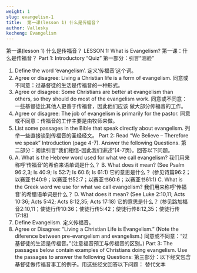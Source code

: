 ```yaml
---
weight: 1
slug: evangelism-1
title:  第一课(lesson 1) 什么是传福音？
author: Vallesky
kecheng: Evangelism
---
```


第一课(lesson 1) 什么是传福音？
LESSON 1: What is Evangelism?
第一课：什么是传福音？
Part 1: Introductory “Quiz”
第一部分：引言“测验”
1. Define the word ‘evangelism’.
定义‘传福音’这个词。
2. Agree or disagree: Living a Christian life is a form of evangelism.
同意或不同意：过基督徒的生活是传福音的一种形式。
3. Agree or disagree: Some Christians are better at evangelism than others, so they should do most of the evangelism work.
同意或不同意：一些基督徒比其他人更善于传福音，因此他们应该 做大部分传福音的工作。
4. Agree or disagree: The job of evangelism is primarily for the pastor.
同意或不同意：传福音的工作主要是由牧师来做。
5. List some passages in the Bible that speak directly about evangelism.
列举一些直接谈到传福音的圣经经文。
Part 2: Read “We Believe – Therefore we speak” Introduction (page 4-7). Answer the following Questions.
第二部分：阅读引言“我们相信-因此我们讲述”(4-7页)。回答以下问题。
1. A. What is the Hebrew word used for what we call evangelism?
我们用来称呼‘传福音’的希伯来语单词是什么？
B. What does it mean? (See Psalm 96:2,3; Is 40:9; Is 52:7; Is 60:6; Is 61:1)
它的意思是什么？ (参见诗篇96:2；以赛亚书40:9；以赛亚书52:7；以赛亚书60:6；以赛亚书61:1)
C. What is the Greek word we use for what we call evangelism?
我们用来称呼‘传福音’的希腊语单词是什么？
D. What does it mean? (See Luke 2:10,11; Acts 10:36; Acts 5:42; Acts 8:12,35; Acts 17:18)
它的意思是什么？ (参见路加福音2:10,11；使徒行传10:36；使徒行传5:42；使徒行传8:12,35；使徒行传17:18)
2. Define Evangelism.
定义传福音。
3. Agree or Disagree: “Living a Christian Life is Evangelism.” (Note the diference between pre-evangelism and evangelism.)
同意或不同意：“过基督徒的生活是传福音。”(注意福音预工与传福音的区别。)
Part 3: The passages below contain examples of Christians doing evangelism. Use the passages to answer the following Questions:
第三部分：以下经文包含基督徒做传福音事工的例子。用这些经文回答以下问题：
替代文本
